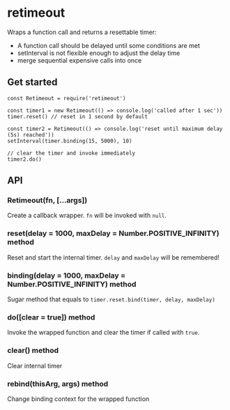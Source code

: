 # retimeout

Wraps a function call and returns a resettable timer:

- A function call should be delayed until some conditions are met
- setInterval is not flexible enough to adjust the delay time
- merge sequential expensive calls into once

## Get started

```
const Retimeout = require('retimeout')

const timer1 = new Retimeout(() => console.log('called after 1 sec'))
timer.reset() // reset in 1 second by default

const timer2 = Retimeout(() => console.log('reset until maximum delay (5s) reached'))
setInterval(timer.binding(15, 5000), 10)

// clear the timer and invoke immediately
timer2.do()
```

## API

### Retimeout(fn, [...args])

Create a callback wrapper. `fn` will be invoked with `null`.

### reset(delay = 1000, maxDelay = Number.POSITIVE_INFINITY) method

Reset and start the internal timer. `delay` and `maxDelay` will be remembered!

### binding(delay = 1000, maxDelay = Number.POSITIVE_INFINITY) method

Sugar method that equals to `timer.reset.bind(timer, delay, maxDelay)`

### do([clear = true]) method

Invoke the wrapped function and clear the timer if called with `true`.

### clear() method

Clear internal timer

### rebind(thisArg, args) method

Change binding context for the wrapped function
